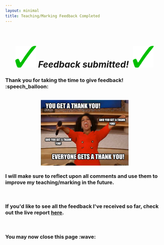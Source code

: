 ```yaml
---
layout: minimal
title: Teaching/Marking Feedback Completed
---
```

<div class="text-center">
<br>
  <h1 style="text-align: center;"><img style="font-size: 14px;" src="https://github.com/b-kennedy0/b-kennedy0.github.io/blob/master/assets/img/greentick.png?raw=true" alt="" width="66" height="69" />&nbsp;<em>Feedback submitted!</em>&nbsp;&nbsp;<img style="font-size: 14px;" src="https://github.com/b-kennedy0/b-kennedy0.github.io/blob/master/assets/img/greentick.png?raw=true" alt="" width="66" height="69" /></h1>
<h3>Thank you for taking the time to give feedback! :speech_balloon:</h3>
<br /><img style="font-size: 14px; display: block; margin-left: auto; margin-right: auto;" src="https://github.com/b-kennedy0/b-kennedy0.github.io/blob/master/assets/img/ty-meme.jpeg?raw=true" alt="" width="279" height="209" />
<h3>I will make sure to reflect upon all comments and use them to improve my teaching/marking in the future.</h3>
<p>&nbsp;</p>
<h3>If you'd like to see all the feedback I've received so far, check out the live report <a href="https://datastudio.google.com/reporting/2538d5c2-e58c-4652-9c30-3a66c5b61947">here</a>.</h3>
<p>&nbsp;</p>
<h3>You may now close this page :wave:</h3>
</div>
